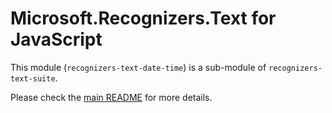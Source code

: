 # Microsoft.Recognizers.Text for JavaScript

This module (`recognizers-text-date-time`) is a sub-module of `recognizers-text-suite`.

Please check the [main README](https://github.com/Microsoft/Recognizers-Text/tree/master/JavaScript) for more details.